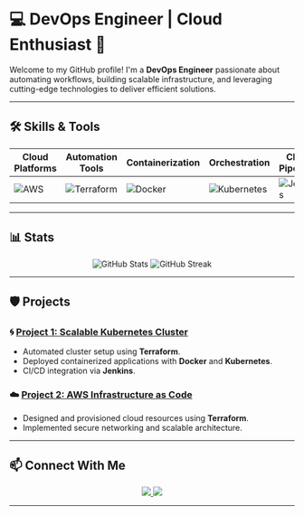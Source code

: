 # 💻 DevOps Engineer | Cloud Enthusiast 🚀

Welcome to my GitHub profile! I'm a **DevOps Engineer** passionate about automating workflows, building scalable infrastructure, and leveraging cutting-edge technologies to deliver efficient solutions.

---

## 🛠️ Skills & Tools

| **Cloud Platforms**   | **Automation Tools**   | **Containerization** | **Orchestration** | **CI/CD Pipelines**  |
|------------------------|------------------------|-----------------------|--------------------|-----------------------|
| ![AWS](https://img.shields.io/badge/-AWS-232F3E?style=flat&logo=amazon-aws&logoColor=white) | ![Terraform](https://img.shields.io/badge/-Terraform-7B42BC?style=flat&logo=terraform&logoColor=white) | ![Docker](https://img.shields.io/badge/-Docker-2496ED?style=flat&logo=docker&logoColor=white) | ![Kubernetes](https://img.shields.io/badge/-Kubernetes-326CE5?style=flat&logo=kubernetes&logoColor=white) | ![Jenkins](https://img.shields.io/badge/-Jenkins-D24939?style=flat&logo=jenkins&logoColor=white) |

---

## 📊 Stats

<p align="center">
  <img src="https://github-readme-stats.vercel.app/api?username=YOUR_USERNAME&show_icons=true&theme=tokyonight" alt="GitHub Stats" />
  <img src="https://github-readme-streak-stats.herokuapp.com/?user=YOUR_USERNAME&theme=tokyonight" alt="GitHub Streak" />
</p>

---

## 🛡️ Projects

### 🌀 [Project 1: Scalable Kubernetes Cluster](https://github.com/YOUR_USERNAME/project1)
- Automated cluster setup using **Terraform**.
- Deployed containerized applications with **Docker** and **Kubernetes**.
- CI/CD integration via **Jenkins**.

### ☁️ [Project 2: AWS Infrastructure as Code](https://github.com/YOUR_USERNAME/project2)
- Designed and provisioned cloud resources using **Terraform**.
- Implemented secure networking and scalable architecture.

---

## 📫 Connect With Me

<p align="center">
  <a href="https://www.linkedin.com/in/YOUR_LINKEDIN" target="_blank">
    <img src="https://img.shields.io/badge/-LinkedIn-0A66C2?style=for-the-badge&logo=linkedin&logoColor=white" />
  </a>
  <a href="mailto:nirmsra@gmail.com" target="_blank">
    <img src="https://img.shields.io/badge/-Email-EA4335?style=for-the-badge&logo=gmail&logoColor=white" />
  </a>
</p>

---



